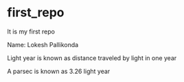 # first_repo
It is my first repo

Name: Lokesh Pallikonda

Light year is known as distance traveled by light in one year

A parsec is known as 3.26 light year
